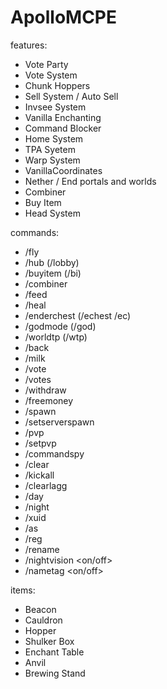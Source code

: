 # ApolloMCPE

features:

- Vote Party
- Vote System
- Chunk Hoppers
- Sell System / Auto Sell
- Invsee System
- Vanilla Enchanting
- Command Blocker
- Home System
- TPA Syetem
- Warp System
- VanillaCoordinates
- Nether / End portals and worlds
- Combiner
- Buy Item
- Head System

commands: 

- /fly
- /hub (/lobby)
- /buyitem (/bi)
- /combiner
- /feed
- /heal
- /enderchest (/echest /ec)
- /godmode (/god)
- /worldtp (/wtp)
- /back
- /milk
- /vote
- /votes
- /withdraw
- /freemoney
- /spawn
- /setserverspawn
- /pvp
- /setpvp
- /commandspy
- /clear
- /kickall
- /clearlagg
- /day
- /night
- /xuid
- /as
- /reg
- /rename
- /nightvision <on/off>
- /nametag <on/off>

items:

- Beacon
- Cauldron
- Hopper
- Shulker Box
- Enchant Table
- Anvil
- Brewing Stand